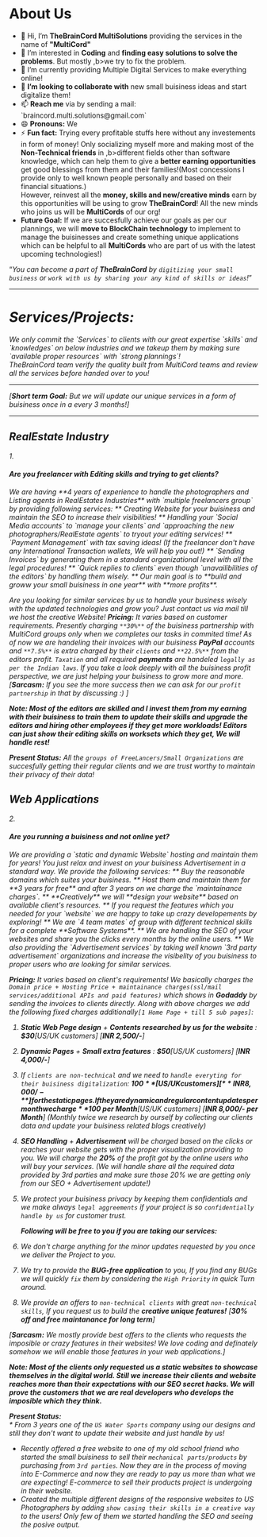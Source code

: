 <h1>About Us</h1>
<ul>
<li>👋 Hi, I’m <b>TheBrainCord MultiSolutions</b> providing the services in the name of <b>"MultiCord"</b></li>
<li> 👀 I’m interested in <b>Coding</b> and <b>finding easy solutions to solve the problems</b>. But mostly ,b>we try to fix the problem</b>.</li>
<li> 🌱 I’m currently providing Multiple Digital Services to make everything online!</li>
<li> 💞️ <b>I’m looking to collaborate with</b> new small buisiness ideas and start digitalize them!</li>
<li> 📫 <b>Reach me</b> via by sending a mail: `braincord.multi.solutions@gmail.com` </li>
<li> 😄 <b>Pronouns:</b> We</li>
<li> ⚡ <b>Fun fact:</b> Trying every profitable stuffs here without any investements in form of money! Only socializing myself more and making most of the <b>Non-Technical friends</b> in ,b>different fields other than software knowledge</b>, which can help them to give a <b>better earning opportunities</b> get good blessings from them and their families!(Most concessions I provide only to well known people personally and based on their financial situations.)<br> However, reinvest all the <b>money, skills and new/creative minds</b> earn by this opportunities will be using to grow <b>TheBrainCord</b>! All the new minds who joins us will be <b>MultiCords</b> of our org!</li>
<li><b>Future Goal:</b> If we are succesfully achieve our goals as per our plannings, we will <b>move to BlockChain technology</b> to implement to manage the buisinesses and create something unique applications which can be helpful</b> to all <b>MultiCords</b> who are part of us with the latest upcoming technologies!)</li>
</ul>

<q><i>You can become a part of **TheBrainCord** by `digitizing your small business` or `work with us by sharing your any kind of skills or ideas`!<i></q>
<hr>
<h1>Services/Projects:</h1>
<p>We only commit the `Services` to clients with our great expertise `skills` and `knowledges` on below industries and we takeup them by making sure `available proper resources` with `strong plannings`!<br> TheBrainCord team verify the quality built from MultiCord teams and review all the services before handed over to you!<br><hr>[<b>Short term Goal:</b> But we will update our unique services in a form of buisiness once in a every 3 months!]</p><hr>

<h2>RealEstate Industry</h2>
1. <h4> Are you freelancer with Editing skills and trying to get clients? </h4>
We are having **4 years of experience to handle the photographers and Listing agents in RealEstates Industries** with `multiple freelancers group` by providing following services:
** Creating Website for your buisiness and maintain the SEO to increase their visibilities!
** Handling your `Social Media accounts` to `manage your clients` and `approaching the new photographers/RealEstate agents` to tryout your editing services!
** `Payment Management` with tax saving ideas! (If the freelancer don't have any International Transaction wallets, We will help you out!)
** `Sending Invoices` by generating them in a standard organizational level with all the legal procedures!
** `Quick replies to clients` even though `unavailibilities of the editors` by handling them wisely.
** Our main goal is to **build and groww your small buisiness in one year** with **more profits**.

Are you looking for similar services by us to handle your business wisely with the updated technologies and grow you? Just contact us via mail till we host the creative Website! 
**Pricing:** It varies based on customer requirements. Presently charging `**30%**` of the buisiness partnership with MultiCord groups only when we completes our tasks in commited time! As of now we are handeling their invoices with our buisiness **PayPal** accounts and `**7.5%**` is extra charged by their `clients` and `**22.5%**` from the editors profit. `Taxation` and all required **payments** are handeled `legally as per the Indian laws`. If you take a look deeply with all the buisiness profit perspective, we are just helping your buisiness to grow more and more. 
[**Sarcasm:** If you see the more success then we can ask for our `profit partnership` in that by discussing :) ]

**Note: Most of the editors are skilled and I invest them from my earning with their buisiness to train them to update their skills and upgrade the editors and hiring other employees if they get more workloads! Editors can just show their editing skills on worksets which they get, We will handle rest!**

**Present Status:** All the `groups of FreeLancers/Small Organizations` are succesfully getting their regular clients and we are trust worthy to maintain their privacy of their data!

<h2>Web Applications</h2>
2. <h4> Are you running a buisiness and not online yet? </h4>
We are providing a `static and dynamic Website` hosting and maintain them for years! You just relax and invest on your buisiness Advertisement in a standard way.
We provide the following services:
** Buy the reasonable domains which suites your buisiness.
** Host them and maintain them for **3 years for free** and after 3 years on we charge the `maintainance charges`.
** **Creatively** we will **design your website** based on available client's resources.
** If you request the features which you needed for your `website` we are happy to take up crazy developements by exploring!
** We are `4 team mates` of group with different technical skills for a complete **Software Systems**.
** We are handling the SEO of your websites and share you the clicks every months by the online users.
** We also providing the `Advertisement services` by taking well known `3rd party advertisement` organizations and increase the visibelity of you buisiness to proper users who are looking for similar services.

**Pricing:** It varies based on client's requirements! We basically charges the `Domain price + Hosting Price + maintainance charges(ssl/mail services/additional APIs and paid features)` which shows in **Godaddy** by sending the invoices to clients directly. 
Along with above charges we add the following fixed charges additionally`[1 Home Page + till 5 sub pages]`:
1. **Static Web Page design** + **Contents researched by us for the website** : **$30**[US/UK customers] [**INR 2,500/-**]
2. **Dynamic Pages** + **Small extra features** : **$50**[US/UK customers] [**INR 4,000/-**]
3. If `clients are non-technical` and we need to `handle everyting for their buisiness digitalization`: **$100**[US/UK customers] [**INR 8,000/-**] for the static pages. If they are dynamic and regular content updates per month we charge **$100 per Month**[US/UK customers] [**INR 8,000/- per Month**] (Monthly twice we research by ourself by collecting our clients data and update your buisiness related blogs creatively)
4. **SEO Handling** + **Advertisement** will be charged based on the clicks or reaches your website gets with the proper visualization providing to you. We will charge the **20%** of the profit got by the online users who will buy your services. (We will handle share all the required data provided by 3rd parties and make sure those 20% we are getting only from our SEO + Advertisement update!)
5. We protect your buisiness privacy by keeping them confidentials and we make always `legal aggreements` if your project is so `confidentially handle by us` for customer trust.

   **Following will be free to you if you are taking our services:**
1. We don't charge anything for the minor updates requested by you once we deliver the Project to you.
2. We try to provide the **BUG-free application** to you, If you find any BUGs we will quickly `fix` them by considering the `High Priority` in quick Turn around.
3. We provide an offers to `non-technical clients` with great `non-technical skills`, If you request us to build the **creative unique features!** [**30% off and free maintanance for long term**]

[**Sarcasm:** We mostly provide best offers to the clients who requests the imposible or crazy features in their websites! We love coding and definately somehow we will enable those features in your web applications.]

**Note: Most of the clients only requested us a static websites to showcase themselves in the digital world. Still we increase their clients and website reaches more than their expectations with our SEO secret hacks. We will prove the customers that we are real developers who develops the imposible which they think.**

**Present Status:** <br> * From 3 years one of the `US Water Sports` company using our designs and still they don't want to update their website and just handle by us!<br>
* Recently offered a free website to one of my old school friend who started the small buisiness to sell their `mechanical parts/products` by purchasing from `3rd parties`. Now they are in the process of moving into E-Commerce and now they are ready to pay us more than what we are expecting! E-commerce to sell their products project is undergoing in their website.
* Created the multiple different designs of the responsive websites to US Photographers by adding `show casing their skills in a creative way` to the users! Only few of them we started handling the SEO and seeing the posive output.
